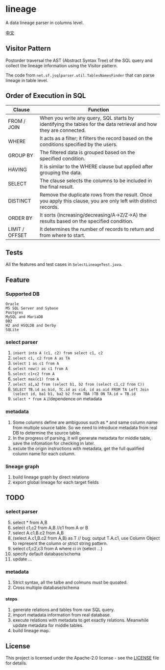 # lineage

A data lineage parser in columns level.

[中文](README_zh.md)

## Visitor Pattern

Postorder traversal the AST (Abstract Syntax Tree) of the SQL query and collect the lineage information using the Visitor pattern.

The code from `net.sf.jsqlparser.util.TablesNamesFinder` that can parse lineage in table level.

## Order of Execution in SQL

| Clause         | Function                                                                                                          |
| -------------- | ----------------------------------------------------------------------------------------------------------------- |
| FROM / JOIN    | When you write any query, SQL starts by identifying the tables for the data retrieval and how they are connected. |
| WHERE          | It acts as a filter; it filters the record based on the conditions specified by the users.                        |
| GROUP BY       | The filtered data is grouped based on the specified condition.                                                    |
| HAVING         | It is similar to the WHERE clause but applied after grouping the data.                                            |
| SELECT         | The clause selects the columns to be included in the final result.                                                |
| DISTINCT       | Remove the duplicate rows from the result. Once you apply this clause, you are only left with distinct records.   |
| ORDER BY       | It sorts (increasing/decreasing/A->Z/Z->A) the results based on the specified condition.                          |
| LIMIT / OFFSET | It determines the number of records to return and from where to start.                                            |

## Tests

All the features and test cases in `SelectLineageTest.java`.

## Feature

### Supported DB

    Oracle
    MS SQL Server and Sybase
    Postgres
    MySQL and MariaDB
    DB2
    H2 and HSQLDB and Derby
    SQLite

### select parser

1. `insert into A (c1, c2) from select c1, c2`
4. `select c1, c2 from A as TA`
3. `select 1 as c1 from A` 
3. `select now() as c1 from A` 
4. `select c1+c2 from A`
5. `select max(c1) from A`
6. `select a1,a2 from (select b1, b2 from (select c1,c2 from C))`
7. `SELECT TB.id as bid, TC.id as cid, id as aid FROM TA Left Join (select id, ba1 b1, ba2 b2 from TBA )TB ON TA.id = TB.id`
1. `select * from A`  //dependence on metadata

### metadata

1. Some columns define are ambiguous such as * and same column name from multiple source table. So we need to introduce metadata from real DB to determine the source table.
2. In the progress of parsing, it will generate metadata for middle table, save the infomation for checking in later.
3. excute the origin instructions with metadata, get the full qualified column name for each column.

### lineage graph

1. build lineage graph by direct relations
2. export global lineage for each target fields

## TODO

### select parser

5. select * from A,B
6. select c1,c2 from A,B //c1 from A or B
7. select A.c1,B.c2 from A,B  
7. (select A.c1,B.c2 from A,B) as T  // bug: output T.A.c1, use Column Object to represent the column or strict string pattern.
8. select c1,c2,c3 from A where ci in (select ...)
9. specify default database/schema
8. update ...

### metadata

1. Strict syntax, all the talbe and colmuns must be quoated.
2. Cross multiple database/schema


#### steps

1. generate relations and tables from raw SQL query.
2. import metadata information from real database.
3. execute relations with metadata to get exactly relations. Meanwhile update metadata for middle tables.
4. build lineage map.

## License

This project is licensed under the Apache-2.0 license - see the [LICENSE](LICENSE) file for details.
